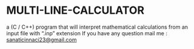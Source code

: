 # MULTI-LINE-CALCULATOR
a (C / C++) program that will interpret mathematical calculations  from an input file with “.inp” extension
If you have any question mail me : sanaticinnaci23@gmail.com
